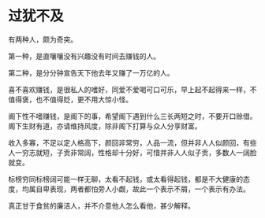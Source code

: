 # 过犹不及

有两种人，颇为奇突。 

第一种，是直嚷嚷没有兴趣没有时间去赚钱的人。 

第二种，是分分钟宣告天下他去年又赚了一万亿的人。 

喜不喜欢赚钱，是很私人的嗜好，同爱不爱喝可口可乐，早上起不起得来一样，不值得褒，也不值得贬，更不用大惊小怪。 

阁下性不嗜赚钱，是阁下的事，希望阁下遇到什么三长两短之时，不要开口赊借。阁下生财有道，亦请维持风度，除非阁下打算与众人分享财富。 

收入多寡，不足以定人格高下，颜回非常穷，人品一流，但并非人人似颜回，有些人一穷志就短，子贡非常阔，性格却十分好，可惜并非人人似子贡，多数人一阔脸就变。 

标榜穷同标榜阔可能一样无聊，太看不起钱，或太看得起钱，都是不大健康的态度，均属自卑表现，两者都怕旁人小觑，故此一个表示不屑，一个表示有办法。 

真正甘于食贫的廉洁人，并不介意他人怎么看他，甚少解释。